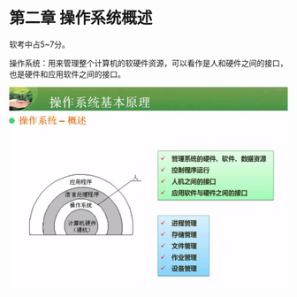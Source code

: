 # 第二章  操作系统概述

软考中占5~7分。

操作系统：用来管理整个计算机的软硬件资源，可以看作是人和硬件之间的接口，也是硬件和应用软件之间的接口。

![](/imgs/1.3-1操作系统概述.png)


